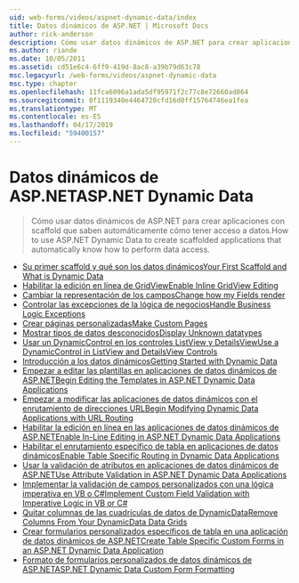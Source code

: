 ```yaml
---
uid: web-forms/videos/aspnet-dynamic-data/index
title: Datos dinámicos de ASP.NET | Microsoft Docs
author: rick-anderson
description: Cómo usar datos dinámicos de ASP.NET para crear aplicaciones con scaffold que saben automáticamente cómo tener acceso a datos.
ms.author: riande
ms.date: 10/05/2011
ms.assetid: cd51e6c4-6ff9-419d-8ac8-a39b79d63c78
msc.legacyurl: /web-forms/videos/aspnet-dynamic-data
msc.type: chapter
ms.openlocfilehash: 11fca6096a1ada5df95971f2c77c8e72660ad864
ms.sourcegitcommit: 0f1119340e4464720cfd16d0ff15764746ea1fea
ms.translationtype: MT
ms.contentlocale: es-ES
ms.lasthandoff: 04/17/2019
ms.locfileid: "59400157"
---
```

# <a name="aspnet-dynamic-data"></a><span data-ttu-id="18385-103">Datos dinámicos de ASP.NET</span><span class="sxs-lookup"><span data-stu-id="18385-103">ASP.NET Dynamic Data</span></span>

> <span data-ttu-id="18385-104">Cómo usar datos dinámicos de ASP.NET para crear aplicaciones con scaffold que saben automáticamente cómo tener acceso a datos.</span><span class="sxs-lookup"><span data-stu-id="18385-104">How to use ASP.NET Dynamic Data to create scaffolded applications that automatically know how to perform data access.</span></span>


- [<span data-ttu-id="18385-105">Su primer scaffold y qué son los datos dinámicos</span><span class="sxs-lookup"><span data-stu-id="18385-105">Your First Scaffold and What is Dynamic Data</span></span>](your-first-scaffold-and-what-is-dynamic-data.md)
- [<span data-ttu-id="18385-106">Habilitar la edición en línea de GridView</span><span class="sxs-lookup"><span data-stu-id="18385-106">Enable Inline GridView Editing</span></span>](how-do-i-enable-inline-gridview-editing.md)
- [<span data-ttu-id="18385-107">Cambiar la representación de los campos</span><span class="sxs-lookup"><span data-stu-id="18385-107">Change how my Fields render</span></span>](how-do-i-change-how-my-fields-render.md)
- [<span data-ttu-id="18385-108">Controlar las excepciones de la lógica de negocios</span><span class="sxs-lookup"><span data-stu-id="18385-108">Handle Business Logic Exceptions</span></span>](how-do-i-handle-business-logic-exceptions.md)
- [<span data-ttu-id="18385-109">Crear páginas personalizadas</span><span class="sxs-lookup"><span data-stu-id="18385-109">Make Custom Pages</span></span>](how-do-i-make-custom-pages.md)
- [<span data-ttu-id="18385-110">Mostrar tipos de datos desconocidos</span><span class="sxs-lookup"><span data-stu-id="18385-110">Display Unknown datatypes</span></span>](how-do-i-display-unknown-datatypes.md)
- [<span data-ttu-id="18385-111">Usar un DynamicControl en los controles ListView y DetailsView</span><span class="sxs-lookup"><span data-stu-id="18385-111">Use a DynamicControl in ListView and DetailsView Controls</span></span>](how-do-i-use-a-dynamiccontrol-in-listview-and-detailsview-controls.md)
- [<span data-ttu-id="18385-112">Introducción a los datos dinámicos</span><span class="sxs-lookup"><span data-stu-id="18385-112">Getting Started with Dynamic Data</span></span>](getting-started-with-dynamic-data.md)
- [<span data-ttu-id="18385-113">Empezar a editar las plantillas en aplicaciones de datos dinámicos de ASP.NET</span><span class="sxs-lookup"><span data-stu-id="18385-113">Begin Editing the Templates in ASP.NET Dynamic Data Applications</span></span>](begin-editing-the-templates-in-aspnet-dynamic-data-applications.md)
- [<span data-ttu-id="18385-114">Empezar a modificar las aplicaciones de datos dinámicos con el enrutamiento de direcciones URL</span><span class="sxs-lookup"><span data-stu-id="18385-114">Begin Modifying Dynamic Data Applications with URL Routing</span></span>](begin-modifying-dynamic-data-applications-with-url-routing.md)
- [<span data-ttu-id="18385-115">Habilitar la edición en línea en las aplicaciones de datos dinámicos de ASP.NET</span><span class="sxs-lookup"><span data-stu-id="18385-115">Enable In-Line Editing in ASP.NET Dynamic Data Applications</span></span>](enable-in-line-editing-in-aspnet-dynamic-data-applications.md)
- [<span data-ttu-id="18385-116">Habilitar el enrutamiento específico de tabla en aplicaciones de datos dinámicos</span><span class="sxs-lookup"><span data-stu-id="18385-116">Enable Table Specific Routing in Dynamic Data Applications</span></span>](how-to-enable-table-specific-routing-in-dynamic-data-applications.md)
- [<span data-ttu-id="18385-117">Usar la validación de atributos en aplicaciones de datos dinámicos de ASP.NET</span><span class="sxs-lookup"><span data-stu-id="18385-117">Use Attribute Validation in ASP.NET Dynamic Data Applications</span></span>](how-to-use-attribute-validation-in-aspnet-dynamic-data-applications.md)
- [<span data-ttu-id="18385-118">Implementar la validación de campos personalizados con una lógica imperativa en VB o C#</span><span class="sxs-lookup"><span data-stu-id="18385-118">Implement Custom Field Validation with Imperative Logic in VB or C#</span></span>](how-to-implement-custom-field-validation-with-imperative-logic-in-vb-or-c.md)
- [<span data-ttu-id="18385-119">Quitar columnas de las cuadrículas de datos de DynamicData</span><span class="sxs-lookup"><span data-stu-id="18385-119">Remove Columns From Your DynamicData Data Grids</span></span>](how-to-remove-columns-from-your-dynamicdata-data-grids.md)
- [<span data-ttu-id="18385-120">Crear formularios personalizados específicos de tabla en una aplicación de datos dinámicos de ASP.NET</span><span class="sxs-lookup"><span data-stu-id="18385-120">Create Table Specific Custom Forms in an ASP.NET Dynamic Data Application</span></span>](how-to-create-table-specific-custom-forms-in-an-aspnet-dynamic-data-application.md)
- [<span data-ttu-id="18385-121">Formato de formularios personalizados de datos dinámicos de ASP.NET</span><span class="sxs-lookup"><span data-stu-id="18385-121">ASP.NET Dynamic Data Custom Form Formatting</span></span>](aspnet-dynamic-data-custom-form-formatting.md)
